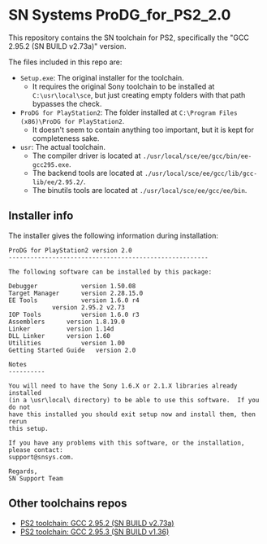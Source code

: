 # SN Systems ProDG_for_PS2_2.0

This repository contains the SN toolchain for PS2, specifically the "GCC 2.95.2 (SN BUILD v2.73a)" version.

The files included in this repo are:

- `Setup.exe`: The original installer for the toolchain.
  - It requires the original Sony toolchain to be installed at `C:\usr\local\sce`, but just creating empty folders with that path bypasses the check.
- `ProDG for PlayStation2`: The folder installed at `C:\Program Files (x86)\ProDG for PlayStation2`.
  - It doesn't seem to contain anything too important, but it is kept for completeness sake.
- `usr`: The actual toolchain.
  - The compiler driver is located at `./usr/local/sce/ee/gcc/bin/ee-gcc295.exe`.
  - The backend tools are located at  `./usr/local/sce/ee/gcc/lib/gcc-lib/ee/2.95.2/`.
  - The binutils tools are located at `./usr/local/sce/ee/gcc/ee/bin`.

## Installer info

The installer gives the following information during installation:

```
ProDG for PlayStation2 version 2.0
-------------------------------------------------------

The following software can be installed by this package:

Debugger			version 1.50.08
Target Manager		version 2.28.15.0
EE Tools			version 1.6.0 r4
			version 2.95.2 v2.73
IOP Tools			version 1.6.0 r3
Assemblers		version 1.8.19.0
Linker			version 1.14d
DLL Linker		version 1.60
Utilities			version 1.00
Getting Started Guide	version 2.0

Notes
----------

You will need to have the Sony 1.6.X or 2.1.X libraries already installed 
(in a \usr\local\ directory) to be able to use this software.  If you do not 
have this installed you should exit setup now and install them, then rerun
this setup.

If you have any problems with this software, or the installation, please contact:
support@snsys.com.

Regards,
SN Support Team
```

## Other toolchains repos

- [PS2 toolchain: GCC 2.95.2 (SN BUILD v2.73a)](https://github.com/AngheloAlf/SN-Systems-ProDG_for_PS2_2.0)
- [PS2 toolchain: GCC 2.95.3 (SN BUILD v1.36)](https://github.com/AngheloAlf/SN-Systems-ProDG_for_PS2_3.01)
